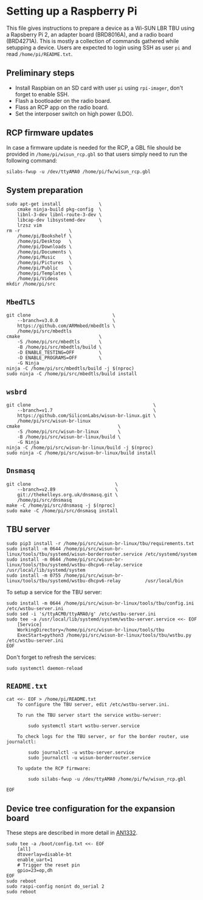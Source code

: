 # Setting up a Raspberry Pi

This file gives instructions to prepare a device as a Wi-SUN LBR TBU using a
Rapsberry Pi 2, an adapter board (BRD8016A), and a radio board (BRD4271A).
This is mostly a collection of commands gathered while setupping a device.
Users are expected to login using SSH as user `pi` and read
`/home/pi/README.txt`.

## Preliminary steps

- Install Raspbian on an SD card with user `pi` using `rpi-imager`, don't forget
  to enable SSH.
- Flash a bootloader on the radio board.
- Flass an RCP app on the radio board.
- Set the interposer switch on high power (LDO).

## RCP firmware updates

In case a firmware update is needed for the RCP, a GBL file should be provided
in `/home/pi/wisun_rcp.gbl` so that users simply need to run the following
command:

    silabs-fwup -u /dev/ttyAMA0 /home/pi/fw/wisun_rcp.gbl

## System preparation

    sudo apt-get install              \
        cmake ninja-build pkg-config  \
        libnl-3-dev libnl-route-3-dev \
        libcap-dev libsystemd-dev     \
        lrzsz vim
    rm -r                  \
        /home/pi/Bookshelf \
        /home/pi/Desktop   \
        /home/pi/Downloads \
        /home/pi/Documents \
        /home/pi/Music     \
        /home/pi/Pictures  \
        /home/pi/Public    \
        /home/pi/Templates \
        /home/pi/Videos
    mkdir /home/pi/src

## `MbedTLS`

    git clone                              \
        --branch=v3.0.0                    \
        https://github.com/ARMmbed/mbedtls \
        /home/pi/src/mbedtls
    cmake                             \
        -S /home/pi/src/mbedtls       \
        -B /home/pi/src/mbedtls/build \
        -D ENABLE_TESTING=OFF         \
        -D ENABLE_PROGRAMS=OFF        \
        -G Ninja
    ninja -C /home/pi/src/mbedtls/build -j $(nproc)
    sudo ninja -C /home/pi/src/mbedtls/build install

## `wsbrd`

    git clone                                             \
        --branch=v1.7                                     \
        https://github.com/SiliconLabs/wisun-br-linux.git \
        /home/pi/src/wisun-br-linux
    cmake                                    \
        -S /home/pi/src/wisun-br-linux       \
        -B /home/pi/src/wisun-br-linux/build \
        -G Ninja
    ninja -C /home/pi/src/wisun-br-linux/build -j $(nproc)
    sudo ninja -C /home/pi/src/wisun-br-linux/build install

## `Dnsmasq`

    git clone                               \
        --branch=v2.89                      \
        git://thekelleys.org.uk/dnsmasq.git \
        /home/pi/src/dnsmasq
    make -C /home/pi/src/dnsmasq -j $(nproc)
    sudo make -C /home/pi/src/dnsmasq install

## TBU server

    sudo pip3 install -r /home/pi/src/wisun-br-linux/tbu/requirements.txt
    sudo install -m 0644 /home/pi/src/wisun-br-linux/tools/tbu/systemd/wisun-borderrouter.service /etc/systemd/system
    sudo install -m 0644 /home/pi/src/wisun-br-linux/tools/tbu/systemd/wstbu-dhcpv6-relay.service /usr/local/lib/systemd/system
    sudo install -m 0755 /home/pi/src/wisun-br-linux/tools/tbu/systemd/wstbu-dhcpv6-relay         /usr/local/bin

To setup a service for the TBU server:

    sudo install -m 0644 /home/pi/src/wisun-br-linux/tools/tbu/config.ini /etc/wstbu-server.ini
    sudo sed -i 's/ttyACM0/ttyAMA0/g' /etc/wstbu-server.ini
    sudo tee -a /usr/local/lib/systemd/system/wstbu-server.service <<- EOF
    	[Service]
    	WorkingDirectory=/home/pi/src/wisun-br-linux/tools/tbu
    	ExecStart=python3 /home/pi/src/wisun-br-linux/tools/tbu/wstbu.py /etc/wstbu-server.ini
    EOF

Don't forget to refresh the services:

    sudo systemctl daemon-reload

## `README.txt`

    cat <<- EOF > /home/pi/README.txt
    	To configure the TBU server, edit /etc/wstbu-server.ini.

    	To run the TBU server start the service wstbu-server:

    	    sudo systemctl start wstbu-server.service

    	To check logs for the TBU server, or for the border router, use journalctl:

    	    sudo journalctl -u wstbu-server.service
    	    sudo journalctl -u wisun-borderrouter.service

    	To update the RCP firmware:

    	    sudo silabs-fwup -u /dev/ttyAMA0 /home/pi/fw/wisun_rcp.gbl

    EOF

## Device tree configuration for the expansion board

These steps are described in more detail in [AN1332][1].

[1]: https://www.silabs.com/documents/public/application-notes/an1332-wi-sun-network-configuration.pdf

    sudo tee -a /boot/config.txt <<- EOF
    	[all]
    	dtoverlay=disable-bt
    	enable_uart=1
        # Trigger the reset pin
        gpio=23=op,dh
    EOF
    sudo reboot
    sudo raspi-config nonint do_serial 2
    sudo reboot
